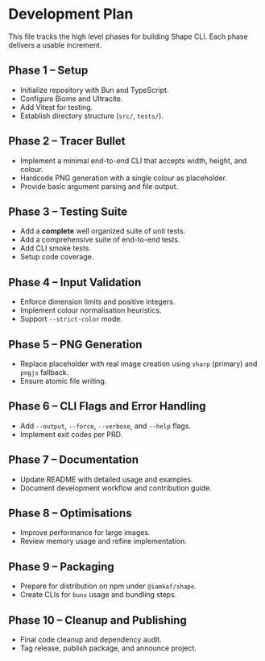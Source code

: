 # Development Plan

This file tracks the high level phases for building Shape CLI. Each phase delivers a usable increment.

## Phase 1 – Setup
- Initialize repository with Bun and TypeScript.
- Configure Biome and Ultracite.
- Add Vitest for testing.
- Establish directory structure (`src/`, `tests/`).

## Phase 2 – Tracer Bullet
- Implement a minimal end-to-end CLI that accepts width, height, and colour.
- Hardcode PNG generation with a single colour as placeholder.
- Provide basic argument parsing and file output.

## Phase 3 – Testing Suite
- Add a **complete** well organized suite of unit tests.
- Add a comprehensive suite of end-to-end tests.
- Add CLI smoke tests.
- Setup code coverage.

## Phase 4 – Input Validation
- Enforce dimension limits and positive integers.
- Implement colour normalisation heuristics.
- Support `--strict-color` mode.

## Phase 5 – PNG Generation
- Replace placeholder with real image creation using `sharp` (primary) and `pngjs` fallback.
- Ensure atomic file writing.

## Phase 6 – CLI Flags and Error Handling
- Add `--output`, `--force`, `--verbose`, and `--help` flags.
- Implement exit codes per PRD.

## Phase 7 – Documentation
- Update README with detailed usage and examples.
- Document development workflow and contribution guide.

## Phase 8 – Optimisations
- Improve performance for large images.
- Review memory usage and refine implementation.

## Phase 9 – Packaging
- Prepare for distribution on npm under `@iamkaf/shape`.
- Create CLIs for `bunx` usage and bundling steps.

## Phase 10 – Cleanup and Publishing
- Final code cleanup and dependency audit.
- Tag release, publish package, and announce project.

